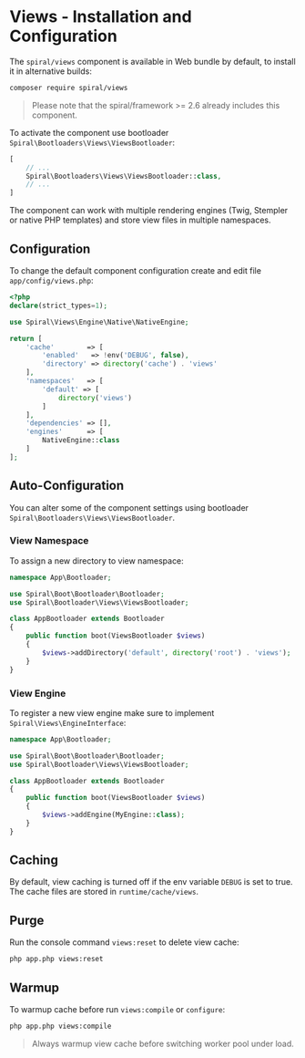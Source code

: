 # Views - Installation and Configuration
The `spiral/views` component is available in Web bundle by default, to install it in alternative builds:

```bash
composer require spiral/views
```

> Please note that the spiral/framework >= 2.6 already includes this component.

To activate the component use bootloader `Spiral\Bootloaders\Views\ViewsBootloader`:

```php
[
    // ...
    Spiral\Bootloaders\Views\ViewsBootloader::class,
    // ...
]
```

The component can work with multiple rendering engines (Twig, Stempler or native PHP templates) and
store view files in multiple namespaces.

## Configuration
To change the default component configuration create and edit file `app/config/views.php`:

```php
<?php
declare(strict_types=1);

use Spiral\Views\Engine\Native\NativeEngine;

return [
    'cache'        => [
        'enabled'   => !env('DEBUG', false),
        'directory' => directory('cache') . 'views'
    ],
    'namespaces'   => [
        'default' => [
            directory('views')
        ]
    ],
    'dependencies' => [],
    'engines'      => [
        NativeEngine::class
    ]
];
```

## Auto-Configuration
You can alter some of the component settings using bootloader `Spiral\Bootloaders\Views\ViewsBootloader`.

### View Namespace
To assign a new directory to view namespace:

```php
namespace App\Bootloader;

use Spiral\Boot\Bootloader\Bootloader;
use Spiral\Bootloader\Views\ViewsBootloader;

class AppBootloader extends Bootloader
{
    public function boot(ViewsBootloader $views)
    {
        $views->addDirectory('default', directory('root') . 'views');
    }
}
```

### View Engine
To register a new view engine make sure to implement `Spiral\Views\EngineInterface`:

```php
namespace App\Bootloader;

use Spiral\Boot\Bootloader\Bootloader;
use Spiral\Bootloader\Views\ViewsBootloader;

class AppBootloader extends Bootloader
{
    public function boot(ViewsBootloader $views)
    {
        $views->addEngine(MyEngine::class);
    }
}
```

## Caching
By default, view caching is turned off if the env variable `DEBUG` is set to true. The cache files are stored in 
`runtime/cache/views`.

## Purge
Run the console command `views:reset` to delete view cache:

```bash
php app.php views:reset
```

## Warmup
To warmup cache before run `views:compile` or `configure`:

```bash
php app.php views:compile
``` 

> Always warmup view cache before switching worker pool under load.
